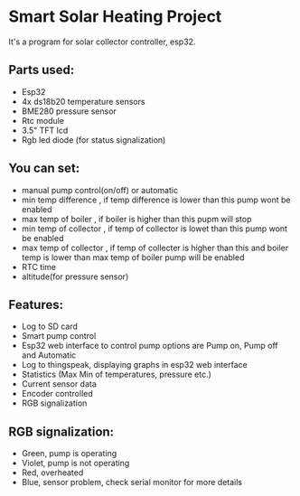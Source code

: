 # Smart Solar Heating Project
It's a program for solar collector controller, esp32.

## Parts used:
- Esp32
- 4x ds18b20 temperature sensors
- BME280 pressure sensor
- Rtc module
- 3.5" TFT lcd
- Rgb led diode (for status signalization)

## You can set:
- manual pump control(on/off) or automatic
- min temp difference , if temp difference is lower than this pump wont be enabled
- max temp of boiler , if boiler is higher than this pupm will stop
- min temp of collector , if temp of collector is lowet than this pump wont be enabled
- max temp of collector , if temp of collecter is higher than this and boiler temp is lower than max temp of boiler pump will be enabled
- RTC time
- altitude(for pressure sensor)

## Features:
- Log to SD card
- Smart pump control
- Esp32 web interface to control pump options are Pump on, Pump off and Automatic
- Log to thingspeak, displaying graphs in esp32 web interface
- Statistics (Max Min of temperatures, pressure etc.)
- Current sensor data
- Encoder controlled
- RGB signalization

## RGB signalization:
- Green, pump is operating
- Violet, pump is not operating
- Red, overheated
- Blue, sensor problem, check serial monitor for more details
